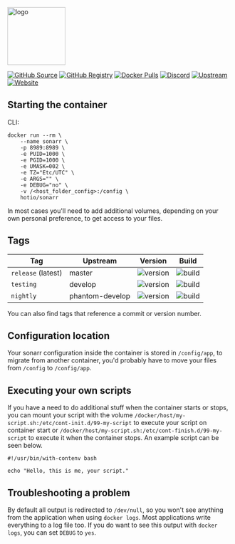 [<img src="https://hotio.dev/img/sonarr.png" alt="logo" height="130" width="130">](https://github.com/Sonarr/Sonarr)

[![GitHub Source](https://img.shields.io/badge/github-source-ffb64c?style=flat-square&logo=github&logoColor=white&labelColor=757575)](https://github.com/hotio/sonarr)
[![GitHub Registry](https://img.shields.io/badge/github-registry-ffb64c?style=flat-square&logo=github&logoColor=white&labelColor=757575)](https://github.com/orgs/hotio/packages/container/package/sonarr)
[![Docker Pulls](https://img.shields.io/docker/pulls/hotio/sonarr?color=ffb64c&style=flat-square&label=pulls&logo=docker&logoColor=white&labelColor=757575)](https://hub.docker.com/r/hotio/sonarr)
[![Discord](https://img.shields.io/discord/610068305893523457?style=flat-square&color=ffb64c&label=discord&logo=discord&logoColor=white&labelColor=757575)](https://hotio.dev/discord)
[![Upstream](https://img.shields.io/badge/upstream-project-ffb64c?style=flat-square&labelColor=757575)](https://github.com/sonarr/sonarr)
[![Website](https://img.shields.io/badge/website-hotio.dev-ffb64c?style=flat-square&labelColor=757575)](https://hotio.dev/containers/sonarr)

## Starting the container

CLI:

```shell
docker run --rm \
    --name sonarr \
    -p 8989:8989 \
    -e PUID=1000 \
    -e PGID=1000 \
    -e UMASK=002 \
    -e TZ="Etc/UTC" \
    -e ARGS="" \
    -e DEBUG="no" \
    -v /<host_folder_config>:/config \
    hotio/sonarr
```

In most cases you'll need to add additional volumes, depending on your own personal preference, to get access to your files.

## Tags

| Tag                | Upstream        | Version | Build |
| -------------------|-----------------|---------|-------|
| `release` (latest) | master          | ![version](https://img.shields.io/badge/dynamic/json?color=f5f5f5&style=flat-square&label=&query=%24.version&url=https%3A%2F%2Fraw.githubusercontent.com%2Fhotio%2Fsonarr%2Frelease%2FVERSION.json) | ![build](https://img.shields.io/github/workflow/status/hotio/sonarr/build/release?style=flat-square&label=) |
| `testing`          | develop         | ![version](https://img.shields.io/badge/dynamic/json?color=f5f5f5&style=flat-square&label=&query=%24.version&url=https%3A%2F%2Fraw.githubusercontent.com%2Fhotio%2Fsonarr%2Ftesting%2FVERSION.json) | ![build](https://img.shields.io/github/workflow/status/hotio/sonarr/build/testing?style=flat-square&label=) |
| `nightly`          | phantom-develop | ![version](https://img.shields.io/badge/dynamic/json?color=f5f5f5&style=flat-square&label=&query=%24.version&url=https%3A%2F%2Fraw.githubusercontent.com%2Fhotio%2Fsonarr%2Fnightly%2FVERSION.json) | ![build](https://img.shields.io/github/workflow/status/hotio/sonarr/build/nightly?style=flat-square&label=) |

You can also find tags that reference a commit or version number.

## Configuration location

Your sonarr configuration inside the container is stored in `/config/app`, to migrate from another container, you'd probably have to move your files from `/config` to `/config/app`.

## Executing your own scripts

If you have a need to do additional stuff when the container starts or stops, you can mount your script with the volume `/docker/host/my-script.sh:/etc/cont-init.d/99-my-script` to execute your script on container start or `/docker/host/my-script.sh:/etc/cont-finish.d/99-my-script` to execute it when the container stops. An example script can be seen below.

```shell
#!/usr/bin/with-contenv bash

echo "Hello, this is me, your script."
```

## Troubleshooting a problem

By default all output is redirected to `/dev/null`, so you won't see anything from the application when using `docker logs`. Most applications write everything to a log file too. If you do want to see this output with `docker logs`, you can set `DEBUG` to `yes`.
